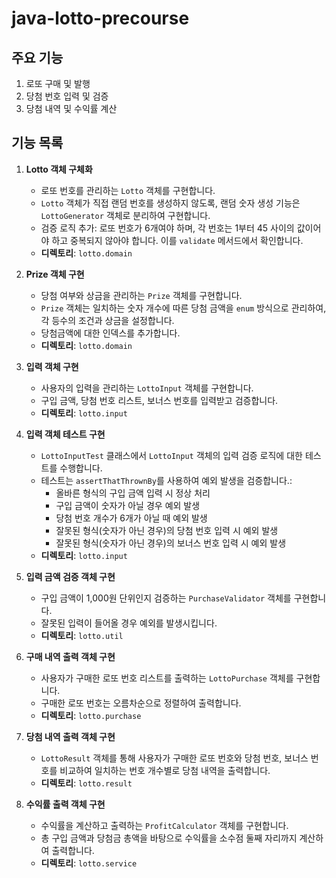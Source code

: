 # java-lotto-precourse

## 주요 기능
1. 로또 구매 및 발행
2. 당첨 번호 입력 및 검증
3. 당첨 내역 및 수익률 계산

## 기능 목록

1. **Lotto 객체 구체화**
   - 로또 번호를 관리하는 `Lotto` 객체를 구현합니다.
   - `Lotto` 객체가 직접 랜덤 번호를 생성하지 않도록, 랜덤 숫자 생성 기능은 `LottoGenerator` 객체로 분리하여 구현합니다.
   - 검증 로직 추가: 로또 번호가 6개여야 하며, 각 번호는 1부터 45 사이의 값이어야 하고 중복되지 않아야 합니다. 이를 `validate` 메서드에서 확인합니다.
   - **디렉토리**: `lotto.domain`

2. **Prize 객체 구현**
   - 당첨 여부와 상금을 관리하는 `Prize` 객체를 구현합니다.
   - `Prize` 객체는 일치하는 숫자 개수에 따른 당첨 금액을 `enum` 방식으로 관리하여, 각 등수의 조건과 상금을 설정합니다.
   - 당첨금액에 대한 인덱스를 추가합니다.
   - **디렉토리**: `lotto.domain`

3. **입력 객체 구현**
   - 사용자의 입력을 관리하는 `LottoInput` 객체를 구현합니다.
   - 구입 금액, 당첨 번호 리스트, 보너스 번호를 입력받고 검증합니다.
   - **디렉토리**: `lotto.input`

4. **입력 객체 테스트 구현**
   - `LottoInputTest` 클래스에서 `LottoInput` 객체의 입력 검증 로직에 대한 테스트를 수행합니다.
   - 테스트는 `assertThatThrownBy`를 사용하여 예외 발생을 검증합니다.:
      - 올바른 형식의 구입 금액 입력 시 정상 처리
      - 구입 금액이 숫자가 아닐 경우 예외 발생
      - 당첨 번호 개수가 6개가 아닐 때 예외 발생
      - 잘못된 형식(숫자가 아닌 경우)의 당첨 번호 입력 시 예외 발생
      - 잘못된 형식(숫자가 아닌 경우)의 보너스 번호 입력 시 예외 발생
   - **디렉토리**: `lotto.input`

5. **입력 금액 검증 객체 구현**
   - 구입 금액이 1,000원 단위인지 검증하는 `PurchaseValidator` 객체를 구현합니다.
   - 잘못된 입력이 들어올 경우 예외를 발생시킵니다.
   - **디렉토리**: `lotto.util`

6. **구매 내역 출력 객체 구현**
   - 사용자가 구매한 로또 번호 리스트를 출력하는 `LottoPurchase` 객체를 구현합니다.
   - 구매한 로또 번호는 오름차순으로 정렬하여 출력합니다.
   - **디렉토리**: `lotto.purchase`

7. **당첨 내역 출력 객체 구현**
   - `LottoResult` 객체를 통해 사용자가 구매한 로또 번호와 당첨 번호, 보너스 번호를 비교하여 일치하는 번호 개수별로 당첨 내역을 출력합니다.
   - **디렉토리**: `lotto.result`

8. **수익률 출력 객체 구현**
   - 수익률을 계산하고 출력하는 `ProfitCalculator` 객체를 구현합니다.
   - 총 구입 금액과 당첨금 총액을 바탕으로 수익률을 소수점 둘째 자리까지 계산하여 출력합니다.
   - **디렉토리**: `lotto.service`